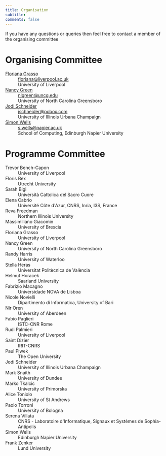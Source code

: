 ```yaml
---
title: Organisation 
subtitle: 
comments: false
---
```


If you have any questions or queries then feel free to contact a member of the organising committee

# Organising Committee

<dl>
<dt><a href="https://cgi.csc.liv.ac.uk/~floriana/Home.html">Floriana Grasso</a></dt>
<dd><a href="mailto:floriana@liverpool.ac.uk">floriana@liverpool.ac.uk</a></br>
University of Liverpool</dd>

<dt><a href="https://compsci.uncg.edu/faculty/green/">Nancy Green</a></dt>
<dd><a href="mailto:nlgreen@uncg.edu">nlgreen@uncg.edu</a></br>
University of North Carolina Greensboro</dd>

<dt><a href="http://jodischneider.com/jodi.html">Jodi Schneider</a></dt>
<dd><a href="mailto:jschneider@pobox.com">jschneider@pobox.com</a></br>
University of Illinois Urbana Champaign</dd>

<dt><a href="http://www.simonwells.org">Simon Wells</a></dt>
<dd><a href="mailto:s.wells@napier.ac.uk">s.wells@napier.ac.uk</a></br>
School of Computing, Edinburgh Napier University</dd>
</dl>

# Programme Committee

<dl>

<dt>Trevor	Bench-Capon</dt><dd>University of Liverpool</dd>
<dt>Floris	Bex</dt><dd>Utrecht University</dd>
<dt>Sarah	Bigi</dt><dd>Università Cattolica del Sacro Cuore</dd>
<dt>Elena	Cabrio</dt><dd>Université Côte d'Azur, CNRS, Inria, I3S, France</dd>
<dt>Reva	Freedman</dt><dd>Northern Illinois University</dd>
<dt>Massimiliano	Giacomin</dt><dd>University of Brescia</dd>
<dt>Floriana	Grasso</dt><dd>University of Liverpool</dd>
<dt>Nancy	Green</dt><dd>University of North Carolina Greensboro</dd>
<dt>Randy	Harris</dt><dd>University of Waterloo</dd>
<dt>Stella	Heras</dt><dd>Universitat Politècnica de València</dd>
<dt>Helmut	Horacek</dt><dd>Saarland University</dd>
<dt>Fabrizio	Macagno</dt><dd>Universidade NOVA de Lisboa</dd>
<dt>Nicole	Novielli</dt><dd>Dipartimento di Informatica, University of Bari</dd>
<dt>Nir	Oren</dt><dd>University of Aberdeen</dd>
<dt>Fabio	Paglieri</dt><dd>ISTC-CNR Rome</dd>
<dt>Rudi	Palmieri</dt><dd>University of Liverpool</dd>
<dt>Saint Dizier</dt><dd>IRIT-CNRS</dd>
<dt>Paul	Piwek</dt><dd>The Open University</dd>
<dt>Jodi	Schneider</dt><dd>University of Illinois Urbana Champaign</dd>
<dt>Mark	Snaith</dt><dd>University of Dundee</dd>
<dt>Marko	Tkalcic</dt><dd>University of Primorska</dd>
<dt>Alice	Toniolo</dt><dd>University of St Andrews</dd>
<dt>Paolo	Torroni</dt><dd>University of Bologna</dd>
<dt>Serena	Villata</dt><dd>CNRS - Laboratoire d'Informatique, Signaux et Systèmes de Sophia-Antipolis</dd>
<dt>Simon	Wells</dt><dd>Edinburgh Napier University</dd>
<dt>Frank	Zenker</dt><dd>Lund University</dd>

</dl>


